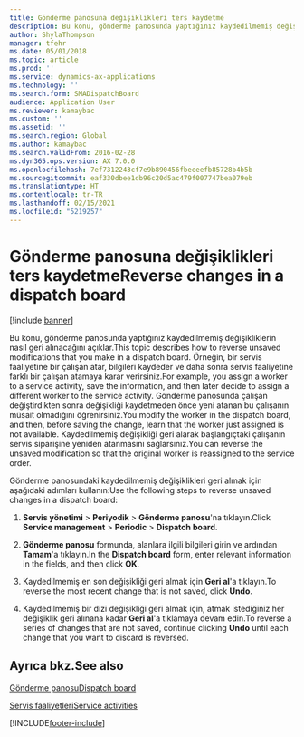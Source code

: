 ```yaml
---
title: Gönderme panosuna değişiklikleri ters kaydetme
description: Bu konu, gönderme panosunda yaptığınız kaydedilmemiş değişikliklerin nasıl geri alınacağını açıklar.
author: ShylaThompson
manager: tfehr
ms.date: 05/01/2018
ms.topic: article
ms.prod: ''
ms.service: dynamics-ax-applications
ms.technology: ''
ms.search.form: SMADispatchBoard
audience: Application User
ms.reviewer: kamaybac
ms.custom: ''
ms.assetid: ''
ms.search.region: Global
ms.author: kamaybac
ms.search.validFrom: 2016-02-28
ms.dyn365.ops.version: AX 7.0.0
ms.openlocfilehash: 7ef7312243cf7e9b890456fbeeeefb85728b4b5b
ms.sourcegitcommit: eaf330dbee1db96c20d5ac479f007747bea079eb
ms.translationtype: HT
ms.contentlocale: tr-TR
ms.lasthandoff: 02/15/2021
ms.locfileid: "5219257"
---
```

# <a name="reverse-changes-in-a-dispatch-board"></a><span data-ttu-id="a9fe7-103">Gönderme panosuna değişiklikleri ters kaydetme</span><span class="sxs-lookup"><span data-stu-id="a9fe7-103">Reverse changes in a dispatch board</span></span> 

[!include [banner](../includes/banner.md)]


<span data-ttu-id="a9fe7-104">Bu konu, gönderme panosunda yaptığınız kaydedilmemiş değişikliklerin nasıl geri alınacağını açıklar.</span><span class="sxs-lookup"><span data-stu-id="a9fe7-104">This topic describes how to reverse unsaved modifications that you make in a dispatch board.</span></span> <span data-ttu-id="a9fe7-105">Örneğin, bir servis faaliyetine bir çalışan atar, bilgileri kaydeder ve daha sonra servis faaliyetine farklı bir çalışan atamaya karar verirsiniz.</span><span class="sxs-lookup"><span data-stu-id="a9fe7-105">For example, you assign a worker to a service activity, save the information, and then later decide to assign a different worker to the service activity.</span></span> <span data-ttu-id="a9fe7-106">Gönderme panosunda çalışan değiştirdikten sonra değişikliği kaydetmeden önce yeni atanan bu çalışanın müsait olmadığını öğrenirsiniz.</span><span class="sxs-lookup"><span data-stu-id="a9fe7-106">You modify the worker in the dispatch board, and then, before saving the change, learn that the worker just assigned is not available.</span></span> <span data-ttu-id="a9fe7-107">Kaydedilmemiş değişikliği geri alarak başlangıçtaki çalışanın servis siparişine yeniden atanmasını sağlarsınız.</span><span class="sxs-lookup"><span data-stu-id="a9fe7-107">You can reverse the unsaved modification so that the original worker is reassigned to the service order.</span></span>

<span data-ttu-id="a9fe7-108">Gönderme panosundaki kaydedilmemiş değişiklikleri geri almak için aşağıdaki adımları kullanın:</span><span class="sxs-lookup"><span data-stu-id="a9fe7-108">Use the following steps to reverse unsaved changes in a dispatch board:</span></span>

1.  <span data-ttu-id="a9fe7-109">**Servis yönetimi** \> **Periyodik** \> **Gönderme panosu**'na tıklayın.</span><span class="sxs-lookup"><span data-stu-id="a9fe7-109">Click **Service management** \> **Periodic** \> **Dispatch board**.</span></span>

2.  <span data-ttu-id="a9fe7-110">**Gönderme panosu** formunda, alanlara ilgili bilgileri girin ve ardından **Tamam**'a tıklayın.</span><span class="sxs-lookup"><span data-stu-id="a9fe7-110">In the **Dispatch board** form, enter relevant information in the fields, and then click **OK**.</span></span> 

3.  <span data-ttu-id="a9fe7-111">Kaydedilmemiş en son değişikliği geri almak için **Geri al**'a tıklayın.</span><span class="sxs-lookup"><span data-stu-id="a9fe7-111">To reverse the most recent change that is not saved, click **Undo**.</span></span>

4.  <span data-ttu-id="a9fe7-112">Kaydedilmemiş bir dizi değişikliği geri almak için, atmak istediğiniz her değişiklik geri alınana kadar **Geri al**'a tıklamaya devam edin.</span><span class="sxs-lookup"><span data-stu-id="a9fe7-112">To reverse a series of changes that are not saved, continue clicking **Undo** until each change that you want to discard is reversed.</span></span>

## <a name="see-also"></a><span data-ttu-id="a9fe7-113">Ayrıca bkz.</span><span class="sxs-lookup"><span data-stu-id="a9fe7-113">See also</span></span>

[<span data-ttu-id="a9fe7-114">Gönderme panosu</span><span class="sxs-lookup"><span data-stu-id="a9fe7-114">Dispatch board</span></span>](dispatch-board.md)

[<span data-ttu-id="a9fe7-115">Servis faaliyetleri</span><span class="sxs-lookup"><span data-stu-id="a9fe7-115">Service activities</span></span>](service-activities.md)

 




[!INCLUDE[footer-include](../../includes/footer-banner.md)]